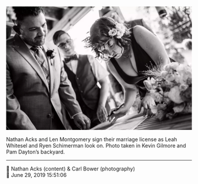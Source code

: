 ![Nathan Acks and Len Montgomery sign their marriage license](assets/7c46242b56f24ad9ae170e3628810666.webp)

Nathan Acks and Len Montgomery sign their marriage license as Leah Whitesel and Ryen Schimerman look on. Photo taken in Kevin Gilmore and Pam Dayton’s backyard.

- - - -

<span aria-hidden="true">👥</span> Nathan Acks (content) & Carl Bower (photography)  
<span aria-hidden="true">📅</span> June 29, 2019 15:51:06
